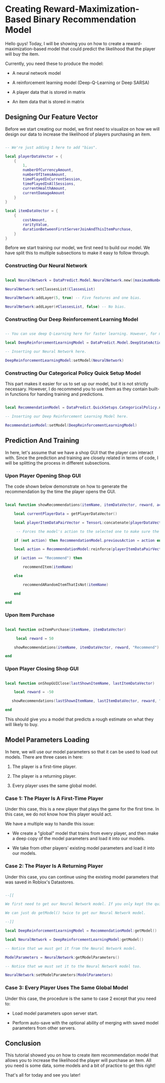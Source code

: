 # Creating Reward-Maximization-Based Binary Recommendation Model

Hello guys! Today, I will be showing you on how to create a reward-maximization-based model that could predict the likelihood that the player will buy the item.

Currently, you need these to produce the model:

* A neural network model

* A reinforcement learning model (Deep-Q-Learning or Deep SARSA)

* A player data that is stored in matrix

* An item data that is stored in matrix

## Designing Our Feature Vector

Before we start creating our model, we first need to visualize on how we will design our data to increase the likelihood of players purchasing an item.

```lua

-- We're just adding 1 here to add "bias".

local playerDataVector = {
    {
        1,
        numberOfCurrencyAmount,
        numberOfItemsAmount,
        timePlayedInCurrentSession,
        timePlayedInAllSessions,
        currentHealthAmount,
        currentDamageAmount
    }
}

local itemDataVector = {
    {
        costAmount,
        rarityValue,
        durationBetweenFirstServerJoinAndThisItemPurchase,
    }
}

```

Before we start training our model, we first need to build our model. We have split this to multiple subsections to make it easy to follow through.

### Constructing Our Neural Network

```lua 

local NeuralNetwork = DataPredict.Model.NeuralNetwork.new({maximumNumberOfIterations = 1})

NeuralNetwork:setClassesList(ClassesList)

NeuralNetwork:addLayer(5, true) -- Five features and one bias.

NeuralNetwork:addLayer(#ClassesList, false) -- No bias.

```

### Constructing Our Deep Reinforcement Learning Model

```lua

-- You can use deep Q-Learning here for faster learning. However, for more "safer" model, stick with deep SARSA.

local DeepReinforcementLearningModel = DataPredict.Model.DeepStateActionRewardStateAction.new()

-- Inserting our Neural Network here.

DeepReinforcementLearningModel:setModel(NeuralNetwork)

```

### Constructing Our Categorical Policy Quick Setup Model

This part makes it easier for us to set up our model, but it is not strictly necessary. However, I do recommend you to use them as they contain built-in functions for handing training and predictions.

```lua

local RecommendationModel = DataPredict.QuickSetups.CategoricalPolicy.new()

-- Inserting our Deep Reinforcement Learning Model here.

RecommendationModel:setModel(DeepReinforcementLearningModel)

```

## Prediction And Training

In here, let's assume that we have a shop GUI that the player can interact with. Since the prediction and training are closely related in terms of code, I will be splitting the process in different subsections.

### Upon Player Opening Shop GUI

The code shown below demonstrate on how to generate the recommendation by the time the player opens the GUI.

```lua

local function showRecommendations(itemName, itemDataVector, reward, action)

    local currentPlayerData = getPlayerDataVector()

    local playerItemDataPairVector = TensorL:concatenate(playerDataVector, itemDataVector, reward)

     -- Forces the model's action to the selected one to make sure the model updates properly.

    if (not action) then RecommendationModel.previousAction = action end

    local action = RecommendationModel:reinforce(playerItemDataPairVector, 0)

    if (action == "Recommend") then

        recommendItem(itemName)

    else

        recommendARandomItemThatIsNot(itemName)

    end

end

```

### Upon Item Purchase

```lua

local function onItemPurchase(itemName, itemDataVector)

     local reward = 50

    showRecommendations(itemName, itemDataVector, reward, "Recommend")

end

```

### Upon Player Closing Shop GUI

```lua

local function onShopGUIClose(lastShownItemName, lastItemDataVector)

    local reward = -50

   showRecommendations(lastShownItemName, lastItemDataVector, reward, "DoNotRecommend")

end

```

This should give you a model that predicts a rough estimate on what they will likely to buy.

## Model Parameters Loading 

In here, we will use our model parameters so that it can be used to load out models. There are three cases in here:

1. The player is a first-time player.

2. The player is a returning player.

3. Every player uses the same global model.

### Case 1: The Player Is A First-Time Player

Under this case, this is a new player that plays the game for the first time. In this case, we do not know how this player would act.

We have a multiple way to handle this issue:

* We create a "global" model that trains from every player, and then make a deep copy of the model parameters and load it into our models.

* We take from other players' existing model parameters and load it into our models.

### Case 2: The Player Is A Returning Player

Under this case, you can continue using the existing model parameters that was saved in Roblox's Datastores.

```lua

--[[ 

We first need to get our Neural Network model. If you only kept the quick setup and discarded the rest, don't worry!

We can just do getModel() twice to get our Neural Network model.

--]]

local DeepReinforcementLearningModel = RecommendationModel:getModel()

local NeuralNetwork = DeepReinforcementLearningModel:getModel()

-- Notice that we must get it from the Neural Network model.

ModelParameters = NeuralNetwork:getModelParameters()

-- Notice that we must set it to the Neural Network model too.

NeuralNetwork:setModelParameters(ModelParameters)

```

### Case 3: Every Player Uses The Same Global Model

Under this case, the procedure is the same to case 2 except that you need to:

* Load model parameters upon server start.

* Perform auto-save with the optional ability of merging with saved model parameters from other servers.

## Conclusion

This tutorial showed you on how to create item recommendation model that allows you to increase the likelihood the player will purchase an item. All you need is some data, some models and a bit of practice to get this right!

That's all for today and see you later!

